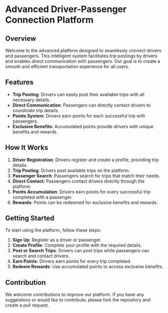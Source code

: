 # Advanced Driver-Passenger Connection Platform

## Overview

Welcome to the advanced platform designed to seamlessly connect drivers and passengers. This intelligent system facilitates trip postings by drivers and enables direct communication with passengers. Our goal is to create a smooth and efficient transportation experience for all users.

## Features

- **Trip Posting**: Drivers can easily post their available trips with all necessary details.
- **Direct Communication**: Passengers can directly contact drivers to coordinate trip details.
- **Points System**: Drivers earn points for each successful trip with passengers.
- **Exclusive Benefits**: Accumulated points provide drivers with unique benefits and rewards.

## How It Works

1. **Driver Registration**: Drivers register and create a profile, providing trip details.
2. **Trip Posting**: Drivers post available trips on the platform.
3. **Passenger Search**: Passengers search for trips that match their needs.
4. **Direct Contact**: Passengers contact drivers directly through the platform.
5. **Points Accumulation**: Drivers earn points for every successful trip completed with a passenger.
6. **Rewards**: Points can be redeemed for exclusive benefits and rewards.

## Getting Started

To start using the platform, follow these steps:

1. **Sign Up**: Register as a driver or passenger.
2. **Create Profile**: Complete your profile with the required details.
3. **Post or Search Trips**: Drivers can post trips while passengers can search and contact drivers.
4. **Earn Points**: Drivers earn points for every trip completed.
5. **Redeem Rewards**: Use accumulated points to access exclusive benefits.

## Contribution

We welcome contributions to improve our platform. If you have any suggestions or would like to contribute, please fork the repository and create a pull request.


